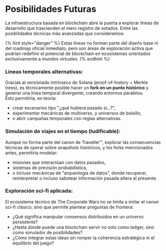# Posibilidades Futuras

La infraestructura basada en blockchain abre la puerta a explorar líneas de desarrollo que trascienden el mero registro de estados. Entre las posibilidades técnicas más avanzadas que consideramos:

{% hint style="danger" %}
Estas líneas no forman parte del diseño base ni del roadmap oficial inmediato, pero son áreas de exploración activa que podrían redefinir el potencial de blockchain en ecosistemas orientados exclusivamente a mundos virtuales.
{% endhint %}

### Líneas temporales alternativas:

Gracias al versionado intrínseco de Solana (proof-of-history + Merkle trees), es técnicamente posible hacer un **fork en un punto histórico** y generar una línea temporal divergente, creando entornos paralelos.\
Esto permitiría, en teoría:

* crear escenarios tipo "¿qué hubiera pasado si...?",
* experimentar mecánicas de multiverso, y universos de bolsillo,
* o abrir campañas temporales con reglas alternativas.

### Simulación de viajes en el tiempo (ludificable):

Aunque no forma parte del canon de Traveller™, explorar las consecuencias técnicas de operar sobre snapshots históricos, y los forks mencionados antes, permitiría modelar:

* misiones que interactúan con datos pasados,
* sistemas de previsión probabilística,
* o incluso mecánicas de "arqueología de datos", donde recuperar, reinterpretar o incluso sabotear información pasada altera el presente.

### Exploración sci-fi aplicada:

El ecosistema técnico de The Corporate Wars no se limita a imitar el canon sci-fi clásico, sino que permite plantear preguntas de frontera:

* ¿Qué significa manipular consensos distribuidos en un universo persistente?
* ¿Hasta dónde puede una blockchain servir no solo como ledger, sino como simulador de posibilidades?
* ¿Cómo integrar estas ideas sin romper la coherencia estratégica ni el equilibrio del juego?
